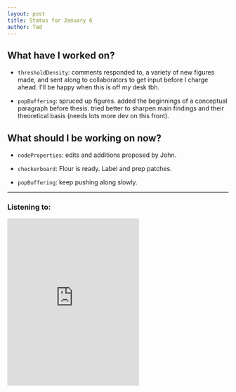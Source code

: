 ```yaml
---
layout: post 
title: Status for January 6 
author: Tad
---
```

 
## What have I worked on?
 
* `thresholdDensity`: comments responded to, a variety of new figures made, and sent along to collaborators to get input before I charge ahead. I'll be happy when this is off my desk tbh.


* `popBuffering`: spruced up figures. added the beginnings of a conceptual paragraph before thesis. tried better to sharpen main findings and their theoretical basis (needs lots more dev on this front). 


  
## What should I be working on now? 


* `nodeProperties`: edits and additions proposed by John.

* `checkerboard`: Flour is ready. Label and prep patches. 

* `popBuffering`: keep pushing along slowly. 




 
 
 
--- 
 
### Listening to: 
<iframe src="https://embed.spotify.com/?uri=spotify%3Atrack%3A77L3W9bcVoiLDyCmm9ypoO" width="300" height="380" frameborder="0" allowtransparency="true"></iframe>
<i class='fa fa-code' style='color:pink'></i> 
